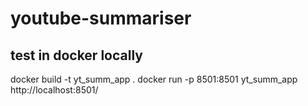 # youtube-summariser

## test in docker locally

docker build -t yt_summ_app .
docker run -p 8501:8501 yt_summ_app
http://localhost:8501/

